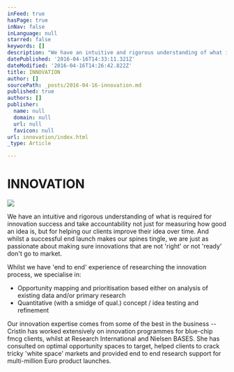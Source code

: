 ```yaml
---
inFeed: true
hasPage: true
inNav: false
inLanguage: null
starred: false
keywords: []
description: "We have an intuitive and rigorous understanding of what is required for innovation success and take accountability not just for measuring how good an idea is, but for helping our clients improve their idea over time.\_ And whilst a successful end launch makes our spines tingle, we are just as passionate about making sure innovations that are not ‘right’ or not ‘ready’ don’t go to market."
datePublished: '2016-04-16T14:33:11.321Z'
dateModified: '2016-04-16T14:26:42.822Z'
title: INNOVATION
author: []
sourcePath: _posts/2016-04-16-innovation.md
published: true
authors: []
publisher:
  name: null
  domain: null
  url: null
  favicon: null
url: innovation/index.html
_type: Article

---
```

# INNOVATION
![](https://s3-us-west-2.amazonaws.com/the-grid-img/p/bb050e34053d8a104a5486dd343b46076ef85e39.png)

We have an intuitive and rigorous understanding of what is required for innovation success and take accountability not just for measuring how good an idea is, but for helping our clients improve their idea over time.  And whilst a successful end launch makes our spines tingle, we are just as passionate about making sure innovations that are not 'right' or not 'ready' don't go to market.

Whilst we have 'end to end' experience of researching the innovation process, we specialise in:

* Opportunity mapping and prioritisation based either on analysis of existing data and/or primary research
* Quantitative (with a smidge of qual.) concept / idea testing and refinement

Our innovation expertise comes from some of the best in the business -- Cristín has worked extensively on innovation programmes for blue-chip fmcg clients, whilst at Research International and Nielsen BASES.  She has consulted on optimal opportunity spaces to target, helped clients to crack tricky 'white space' markets and provided end to end research support for multi-million Euro product launches.